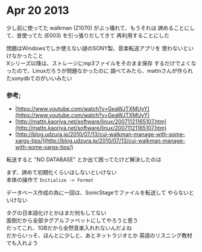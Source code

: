 # Apr 20 2013

少し前に使ってた walkman (Z1070) がぶっ壊れて、もうそれは
諦めることにして、昔使ってた (E003) を引っ張りだしてきて
再利用することにした

問題はWindowsでしか使えない謎のSONY製、音楽転送アプリを
使わないといけなかったこと  
Xシリーズ以降は、ストレージにmp3ファイルをそのまま保存
するだけでよくなったので、Linuxだろうが問題なかったのに
調べてみたら、mattnさんが作られたsonydbてのがいいみたい

### 参考;

- [https://www.youtube.com/watch?v=GeaWJTXMUyY](https://www.youtube.com/watch?v=GeaWJTXMUyY)
- [http://mattn.kaoriya.net/software/linux/20071121165107.htm](http://mattn.kaoriya.net/software/linux/20071121165107.htm)
- [http://blog.udzura.jp/2010/07/13/cui-walkman-manage-with-some-xargs-tips/](http://blog.udzura.jp/2010/07/13/cui-walkman-manage-with-some-xargs-tips/)

転送すると "NO DATABASE" とか出て困ってたけど解決したのは

まず、諦めて初期化くらいはしないといけない  
本体の操作で `Initialize -> Format`

データベース作成の為に一回は、SonicStageでファイルを転送して
やらないといけない

タグの日本語化けとかはまだ何もしてない  
面倒だから全部タグアルファベットにしてやろうと思う  
だってこれ、1GBだから全然音楽入れれないんだよね  
だからいっそ、ほんとに少しと、あとネットラジオとか
英語のリスニング教材でも入れよう
